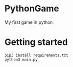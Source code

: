 # PythonGame
My first game in python.

# Getting started

```shell script
pip3 install requirements.txt
python3 main.py
```
